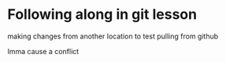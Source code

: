 # Following along in git lesson

making changes from another location to test pulling from github

Imma cause a conflict
